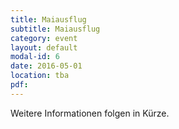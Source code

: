 ```yaml
---
title: Maiausflug
subtitle: Maiausflug
category: event
layout: default
modal-id: 6
date: 2016-05-01
location: tba
pdf:
---
```


Weitere Informationen folgen in Kürze.
